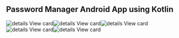 ## Password Manager Android App using Kotlin

![details View card](/screenshots/01.png)![details View card](/screenshots/02.png)![details View card](/screenshots/03.png)
![details View card](/screenshots/04.png)![details View card](/screenshots/05.png)
